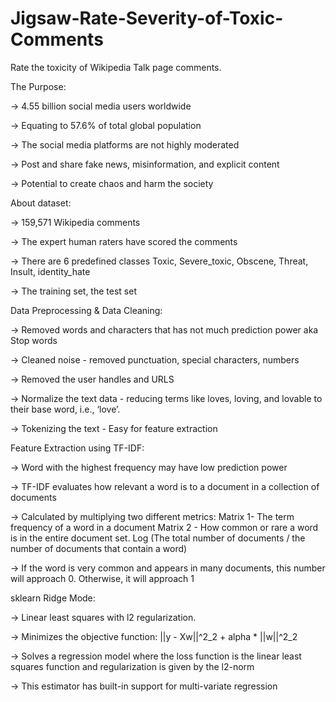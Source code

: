 # Jigsaw-Rate-Severity-of-Toxic-Comments
Rate the toxicity of Wikipedia Talk page comments.

The Purpose:

  -> 4.55 billion social media users worldwide

  -> Equating to 57.6% of total global population

  -> The social media platforms are not highly moderated

  -> Post and share fake news, misinformation, and explicit content

  -> Potential to create chaos and harm the society


About dataset:

  -> 159,571 Wikipedia comments 

  -> The expert human raters have scored the comments

  -> There are 6 predefined classes
     Toxic, Severe_toxic, Obscene, Threat, Insult, identity_hate

  -> The training set, the test set

Data Preprocessing & Data Cleaning:

  -> Removed words and characters that has not much prediction power aka Stop words

  -> Cleaned noise - removed punctuation, special characters, numbers

  -> Removed the user  handles and URLS

  -> Normalize the text data - reducing terms like loves, loving, and lovable to their base word, i.e., ‘love’. 

  -> Tokenizing the text - Easy for feature extraction

Feature Extraction using TF-IDF:

  -> Word with the highest frequency may have low prediction power

  -> TF-IDF evaluates how relevant a word is to a document in a collection of documents

  -> Calculated by multiplying two different metrics:
     Matrix 1- The term frequency of a word in a document
     Matrix 2 - How common or rare a word is in the entire document set.  Log (The total number of documents / the number of documents that contain a word)

  -> If the word is very common and appears in many documents, this number will approach 0. Otherwise, it will approach 1

sklearn Ridge Mode:

  -> Linear least squares with l2 regularization.

  -> Minimizes the objective function:
     ||y - Xw||^2_2 + alpha * ||w||^2_2

  -> Solves a regression model where the loss function is the linear least squares function and regularization is given by the l2-norm

  -> This estimator has built-in support for multi-variate regression

